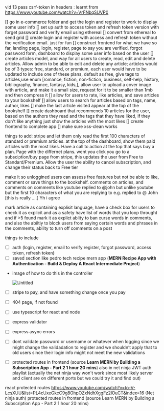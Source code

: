 vid 13
pass csrf-token in headers : learnt from https://www.youtube.com/watch?v=VrFNbqSUVP0


[] go in e-commerce folder and get the login and register to work to display some user info
[] set up auth to access token and refresh token version with forget password and verify email using ethereal
[] convert from ethereal to send grid
[] create login and register with access and refresh token without the verification email. just for fun
[] construct frontend for what we have so far, landing page, login, register, page to say you are verified, forgot password form,       dashboard to display some user info based on the user
[] create articles model, and way for all users to create, read, edit and delete articles. Allow admin to be able to edit and delete any article; articles would be of 3 types: free, standard, or premium, each user would have to be updated to include one of these plans, default as free, give tags to articles,use enum [romance, fiction, non-fiction, business, self-help, history, bibliography, finance, fantasy, kids,], allow user to upload a cover image with article, and make it a small size, request for it to be smaller than 1mb and then compress it
[] allow for users to rate, like articles, and save articles to your bookshelf
[] allow users to search for articles based on tags, name, author, likes
[] make the last article visited appear at the top of the bookshelf 
[] create dashboard that recommends 10 articles for the user, based on the authors they read and the tags that they have liked, if they don't like anything just show the articles with the most likes
[] create frontend to complete app
[] make sure xss-clean works
 


 things to add: stripe and let them only read the first 100 characters of standard or premium articles. at the top of the dashboard, show them paid articles with the most likes. Have a call to action at the top that says buy a plan. Page with the differnet plans. went you click you go to a subsciption/buy page from stripe, this updates the user from Free to Standard/Premium. Allow the user the ability to cancel subscription, and change their status back to Free tier


 make it so unloggined users can assess free features but not be able to like, comment or save things to the bookshelf.
comments on articles, and comments on comments like youtube replied to @john but unlike youtube but the first 10 characters of what you are replying to e.g. replied to @ John [this is really ....] Yh i agree

mark article as containing explisit language, have a check box for users to check it as explicit and as a safety have list of words that you loop throught and if >5 found mark it as explict
ablity to ban curse words in comments, and also the abiltiy to block users from saying certain words and phrases in the comments,
ability to turn off comments on a post


things to include

- [ ]  auth (login, register, email to verify register, forgot password, access token, refresh token)
- [ ]  saved section like pedro tech recipe mern app (****MERN Recipe App with Authentication - Build & Deploy A React Intermediate Project****)
- image of how to do this in the controller
    
    ![Untitled](https://s3-us-west-2.amazonaws.com/secure.notion-static.com/d304a7e3-6ed1-4c03-b455-23ccbc23fffd/Untitled.png)
    
- [ ]  stripe to pay, and have something change once you pay
- [ ]  404 page, if not found
- [ ]  use typescript for react and node
- [ ]  express validator
- [ ]  express async errors
- [ ]  dont validate password or username or whatever when logging since we might change the validadation to register and we shouldn’t apply that to old users since their login info might not meet the new validations
- [ ]  protected routes in frontend (source ****Learn MERN by Building a Subscription App - Part 2 1 hour 20 mins****) also in net ninja JWT auth playlist (actually the net ninja way won't work since most likely server and client are on different ports but we could try it and find out)


react protected routes 
https://www.youtube.com/watch?v=to-V-LcsXUU&list=PL4cUxeGkcC9g8OhpOZxNdhXggFz2lOuCT&index=16 (Net ninja auth)
protected routes in frontend (source Learn MERN by Building a Subscription App - Part 2 1 hour 20 mins)
